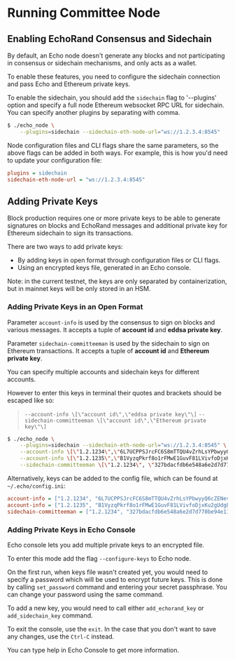 # Running Committee Node

## Enabling EchoRand Consensus and Sidechain

By default, an Echo node doesn't generate any blocks and not participating in consensus or sidechain mechanisms, and
only acts as a wallet.

To enable these features, you need to configure the sidechain connection and pass Echo and Ethereum private keys.

To enable the sidechain, you should add the `sidechain` flag to '--plugins' option and specify a full node Ethereum websocket RPC URL for sidechain.
You can specify another plugins by separating with comma.

```bash
$ ./echo_node \
    --plugins=sidechain --sidechain-eth-node-url="ws://1.2.3.4:8545"
```

Node configuration files and CLI flags share the same parameters, so the above flags can be added in both ways. For example, this is how you'd need to update your configuration file:

```ini
plugins = sidechain
sidechain-eth-node-url = "ws://1.2.3.4:8545"
```

## Adding Private Keys

Block production requires one or more private keys to be able to generate signatures on blocks and EchoRand messages and additional private key for Ethereum sidechain to sign its transactions.

There are two ways to add private keys:

- By adding keys in open format through configuration files or CLI flags.
- Using an encrypted keys file, generated in an Echo console.

Note: in the current testnet, the keys are only separated by containerization, but in mainnet keys will be only stored in an HSM.

### Adding Private Keys in an Open Format

Parameter `account-info` is used by the consensus to sign on blocks and various messages. It accepts a tuple of **account id** and **eddsa private key**.

Parameter `sidechain-committeeman` is used by the sidechain to sign on Ethereum transactions. It accepts a tuple of **account id** and **Ethereum private key**.

You can specify multiple accounts and sidechain keys for different accounts.

However to enter this keys in terminal their quotes and brackets should be escaped like so:

> `--account-info \[\"account id\",\"eddsa private key\"\]`
> `--sidechain-committeeman \[\"account id\",\"Ethereum private key\"\]`

```bash
$ ./echo_node \
    --plugins=sidechain --sidechain-eth-node-url="ws://1.2.3.4:8545" \
    --account-info \[\"1.2.1234\",\"6L7UCPPSJrcFC6S8mTTQU4vZrhLsYPbwyyQ6cZENevbJ\"\] \
    --account-info \[\"1.2.1235\",\"B1VyzqPkrf8o1rFMwE1GuvF81LVivfoDjxKu2gUdgBqs\"\] \
    --sidechain-committeeman \[\"1.2.1234\", \"327bdacfdb6e548a6e2d7d770be94e11fa7234e58216865d5063fecfd6322f43\"\]
```

Alternatively, keys can be added to the config file, which can be found at `~/.echo/config.ini`:

```ini
account-info = ["1.2.1234", "6L7UCPPSJrcFC6S8mTTQU4vZrhLsYPbwyyQ6cZENevbJ"]
account-info = ["1.2.1235", "B1VyzqPkrf8o1rFMwE1GuvF81LVivfoDjxKu2gUdgBqs"]
sidechain-committeeman = ["1.2.1234", "327bdacfdb6e548a6e2d7d770be94e11fa7234e58216865d5063fecfd6322f43"]
```

### Adding Private Keys in Echo Console

Echo console lets you add multiple private keys to an encrypted file.

To enter this mode add the flag `--configure-keys` to Echo node.

On the first run, when keys file wasn't created yet, you would need to specify a password which will be used to encrypt future keys. This is done by calling `set_password` command and entering your secret passphrase. You can change your password using the same command.

To add a new key, you would need to call either `add_echorand_key` or `add_sidechain_key` command.

To exit the console, use the `exit`. In the case that you don't want to save any changes, use the `Ctrl-C` instead.

You can type help in Echo Console to get more information.